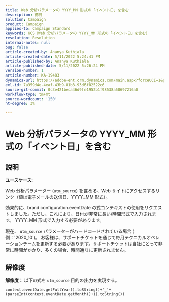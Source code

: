 ```yaml
---
title: Web 分析パラメータの YYYY_MM 形式の「イベント日」を含む
description: 説明
solution: Campaign
product: Campaign
applies-to: Campaign Standard
keywords: KCS（Web 分析パラメータの YYYY_MM 形式の「イベント日」を含む）
resolution: Resolution
internal-notes: null
bug: false
article-created-by: Ananya Kuthiala
article-created-date: 5/11/2022 5:24:41 PM
article-published-by: Ananya Kuthiala
article-published-date: 5/11/2022 5:26:24 PM
version-number: 1
article-number: KA-19483
dynamics-url: https://adobe-ent.crm.dynamics.com/main.aspx?forceUCI=1&pagetype=entityrecord&etn=knowledgearticle&id=78f18337-4fd1-ec11-a7b5-0022480a8e40
exl-id: 7a359d4e-4eaf-43b9-81b3-93d6f82522c6
source-git-commit: 0c3e421beca46d9fe1952b1f98538a50697216a0
workflow-type: tm+mt
source-wordcount: '150'
ht-degree: 3%

---
```


# Web 分析パラメータの YYYY_MM 形式の「イベント日」を含む

## 説明


<b>ユースケース:</b>

Web 分析パラメーター (`utm_source`) を含める、Web サイトにアクセスするリンク（値は電子メールの送信日、YYYY_MM 形式）。

効果的に、brand configuration.eventDate の式コンテキストの使用をリクエストしました。ただし、これにより、日付が非常に長い/時間形式で入力されます。 YYYY_MM 形式で入力する必要があります。

現在、 `utm_source` パラメーターがハードコードされている場合 ( 例：&#39;2020_10&#39;)。 お客様は、サポートチケットを通じて毎月テクニカルオペレーションチームを更新する必要があります。サポートチケットは当社にとって非常に時間がかかり、多くの場合、時間通りに更新されません。


## 解像度


<b>解像度： </b>以下の式を `utm_source` 目的の出力を実現する。

`context.eventDate.getFullYear().toString()+'_'+(parseInt(context.eventDate.getMonth()+1).toString())`
